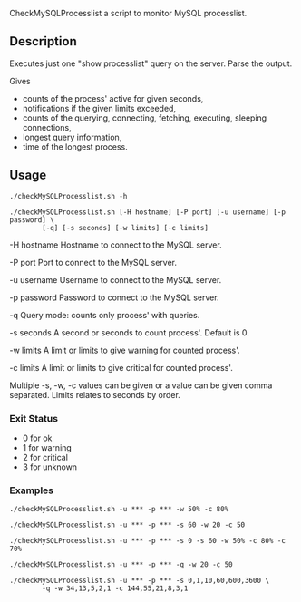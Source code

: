 CheckMySQLProcesslist a script to monitor MySQL processlist.

## Description

Executes just one "show processlist" query on the server. Parse the output.

Gives

* counts of the process' active for given seconds,
* notifications if the given limits exceeded,
* counts of the querying, connecting, fetching, executing, sleeping connections, 
* longest query information,
* time of the longest process.

## Usage

```
./checkMySQLProcesslist.sh -h
```

```
./checkMySQLProcesslist.sh [-H hostname] [-P port] [-u username] [-p password] \
		[-q] [-s seconds] [-w limits] [-c limits]
```	

-H hostname		Hostname to connect to the MySQL server.

-P port			Port to connect to the MySQL server.

-u username		Username to connect to the MySQL server.

-p password		Password to connect to the MySQL server.

-q			Query mode: counts only process' with queries.

-s seconds		A second or seconds to count process'. Default is 0.

-w limits		A limit or limits to give warning for counted process'.

-c limits		A limit or limits to give critical for counted process'.

Multiple -s, -w, -c values can be given or a value can be given comma separated.
Limits relates to seconds by order.

### Exit Status

* 0 for ok
* 1 for warning
* 2 for critical
* 3 for unknown

### Examples

```
./checkMySQLProcesslist.sh -u *** -p *** -w 50% -c 80%
```

```
./checkMySQLProcesslist.sh -u *** -p *** -s 60 -w 20 -c 50
```

```
./checkMySQLProcesslist.sh -u *** -p *** -s 0 -s 60 -w 50% -c 80% -c 70%
```

```
./checkMySQLProcesslist.sh -u *** -p *** -q -w 20 -c 50
```

```
./checkMySQLProcesslist.sh -u *** -p *** -s 0,1,10,60,600,3600 \
		-q -w 34,13,5,2,1 -c 144,55,21,8,3,1
```
